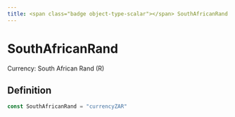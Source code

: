 ```yaml
---
title: <span class="badge object-type-scalar"></span> SouthAfricanRand
---
```

# <span class="badge object-type-scalar"></span> SouthAfricanRand

Currency: South African Rand (R)

## Definition

```go
const SouthAfricanRand = "currencyZAR"
```
